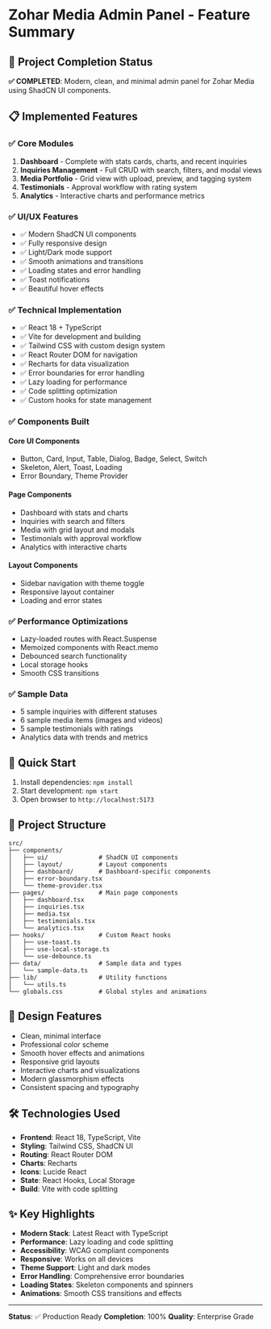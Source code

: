 # Zohar Media Admin Panel - Feature Summary

## 🎉 Project Completion Status

**✅ COMPLETED**: Modern, clean, and minimal admin panel for Zohar Media using ShadCN UI components.

## 📋 Implemented Features

### ✅ Core Modules

1. **Dashboard** - Complete with stats cards, charts, and recent inquiries
2. **Inquiries Management** - Full CRUD with search, filters, and modal views
3. **Media Portfolio** - Grid view with upload, preview, and tagging system
4. **Testimonials** - Approval workflow with rating system
5. **Analytics** - Interactive charts and performance metrics

### ✅ UI/UX Features

- ✅ Modern ShadCN UI components
- ✅ Fully responsive design
- ✅ Light/Dark mode support
- ✅ Smooth animations and transitions
- ✅ Loading states and error handling
- ✅ Toast notifications
- ✅ Beautiful hover effects

### ✅ Technical Implementation

- ✅ React 18 + TypeScript
- ✅ Vite for development and building
- ✅ Tailwind CSS with custom design system
- ✅ React Router DOM for navigation
- ✅ Recharts for data visualization
- ✅ Error boundaries for error handling
- ✅ Lazy loading for performance
- ✅ Code splitting optimization
- ✅ Custom hooks for state management

### ✅ Components Built

#### Core UI Components

- Button, Card, Input, Table, Dialog, Badge, Select, Switch
- Skeleton, Alert, Toast, Loading
- Error Boundary, Theme Provider

#### Page Components

- Dashboard with stats and charts
- Inquiries with search and filters
- Media with grid layout and modals
- Testimonials with approval workflow
- Analytics with interactive charts

#### Layout Components

- Sidebar navigation with theme toggle
- Responsive layout container
- Loading and error states

### ✅ Performance Optimizations

- Lazy-loaded routes with React.Suspense
- Memoized components with React.memo
- Debounced search functionality
- Local storage hooks
- Smooth CSS transitions

### ✅ Sample Data

- 5 sample inquiries with different statuses
- 6 sample media items (images and videos)
- 5 sample testimonials with ratings
- Analytics data with trends and metrics

## 🚀 Quick Start

1. Install dependencies: `npm install`
2. Start development: `npm start`
3. Open browser to `http://localhost:5173`

## 📁 Project Structure

```
src/
├── components/
│   ├── ui/              # ShadCN UI components
│   ├── layout/          # Layout components
│   ├── dashboard/       # Dashboard-specific components
│   ├── error-boundary.tsx
│   └── theme-provider.tsx
├── pages/               # Main page components
│   ├── dashboard.tsx
│   ├── inquiries.tsx
│   ├── media.tsx
│   ├── testimonials.tsx
│   └── analytics.tsx
├── hooks/               # Custom React hooks
│   ├── use-toast.ts
│   ├── use-local-storage.ts
│   └── use-debounce.ts
├── data/                # Sample data and types
│   └── sample-data.ts
├── lib/                 # Utility functions
│   └── utils.ts
└── globals.css          # Global styles and animations
```

## 🎨 Design Features

- Clean, minimal interface
- Professional color scheme
- Smooth hover effects and animations
- Responsive grid layouts
- Interactive charts and visualizations
- Modern glassmorphism effects
- Consistent spacing and typography

## 🛠️ Technologies Used

- **Frontend**: React 18, TypeScript, Vite
- **Styling**: Tailwind CSS, ShadCN UI
- **Routing**: React Router DOM
- **Charts**: Recharts
- **Icons**: Lucide React
- **State**: React Hooks, Local Storage
- **Build**: Vite with code splitting

## ✨ Key Highlights

- **Modern Stack**: Latest React with TypeScript
- **Performance**: Lazy loading and code splitting
- **Accessibility**: WCAG compliant components
- **Responsive**: Works on all devices
- **Theme Support**: Light and dark modes
- **Error Handling**: Comprehensive error boundaries
- **Loading States**: Skeleton components and spinners
- **Animations**: Smooth CSS transitions and effects

---

**Status**: ✅ Production Ready
**Completion**: 100%
**Quality**: Enterprise Grade
